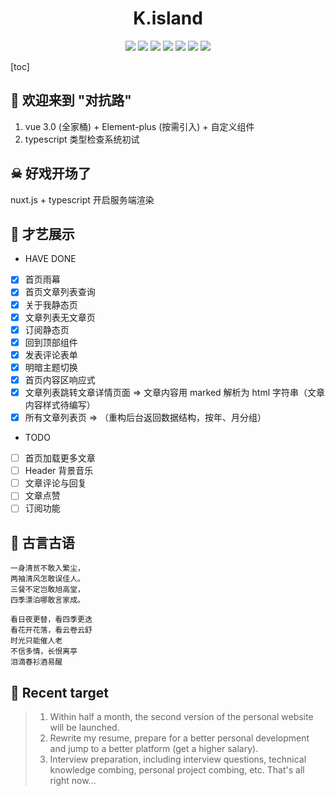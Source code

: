 # <div align="center">K.island</div>

<div align="center">
    <img src="https://img.shields.io/badge/Nuxt-v2.0.1-blue">
    <img src="https://img.shields.io/badge/@vue/cli-v4.5.9-blue">
    <img src="https://img.shields.io/badge/vuex-v4.0.0-blue">
    <img src="https://img.shields.io/badge/vueRouter-v4.0.0-blue">
    <img src="https://img.shields.io/badge/ElementPlus-v1.0.1.bate.11-blue">
    <img src="https://img.shields.io/badge/Node-v12.18.3-blue">
    <img src="https://img.shields.io/badge/MySQL-v8.0.19-blue">
</div>

[toc]

<!--
## 技术栈
1. 博客管理后台
2. TypeScript 静态类型检查
3. nodejs 后台服务
4. nuxt.js 服务端渲染
-->

## 🎃 欢迎来到 "对抗路"

1. vue 3.0 (全家桶) + Element-plus (按需引入) + 自定义组件
2. typescript 类型检查系统初试

## ☠ 好戏开场了

nuxt.js + typescript 开启服务端渲染

## 🤩 才艺展示

+ HAVE DONE
- [x] 首页雨幕
- [x] 首页文章列表查询
- [x] 关于我静态页
- [x] 文章列表无文章页
- [x] 订阅静态页
- [x] 回到顶部组件
- [x] 发表评论表单
- [x] 明暗主题切换
- [x] 首页内容区响应式
- [x] 文章列表跳转文章详情页面 => 文章内容用 marked 解析为 html 字符串（文章内容样式待编写）
- [x] 所有文章列表页 => （重构后台返回数据结构，按年、月分组）

+ TODO
- [ ] 首页加载更多文章
- [ ] Header 背景音乐
- [ ] 文章评论与回复
- [ ] 文章点赞
- [ ] 订阅功能

## 🤪 古言古语

```
一身清贫不敢入繁尘，
两袖清风怎敢误佳人。
三餐不定岂敢旭高堂，
四季漂泊哪敢言家成。

看日夜更替，看四季更迭
看花开花落，看云卷云舒
时光只能催人老
不信多情，长恨离亭
泪滴春衫酒易醒
```

## 💪 Recent target

> 1. Within half a month, the second version of the personal website will be launched.
> 2. Rewrite my resume, prepare for a better personal development and jump to a better platform (get a higher salary).
> 3. Interview preparation, including interview questions, technical knowledge combing, personal project combing, etc.
> That's all right now...

